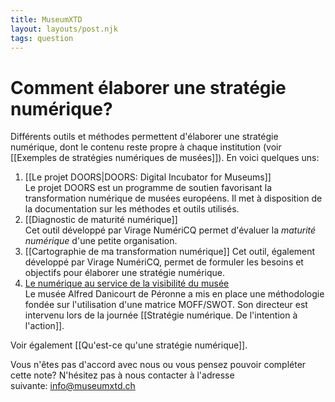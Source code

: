 ```yaml
---
title: MuseumXTD
layout: layouts/post.njk
tags: question
---
```

# Comment élaborer une stratégie numérique?
Différents outils et méthodes permettent d'élaborer une stratégie numérique, dont le contenu reste propre à chaque institution (voir [[Exemples de stratégies numériques de musées]]).
En voici quelques uns: 

1. [[Le projet DOORS|DOORS: Digital Incubator for Museums]]   
   Le projet DOORS est un programme de soutien favorisant la transformation numérique de musées européens. Il met à disposition de la documentation sur les méthodes et outils utilisés. 
2. [[Diagnostic de maturité numérique]]   
   Cet outil développé par Virage NumériCQ permet d'évaluer la *maturité numérique* d'une petite organisation. 
3. [[Cartographie de ma transformation numérique]]
   Cet outil, également développé par Virage NumériCQ, permet de formuler les besoins et objectifs pour élaborer une stratégie numérique. 
4. [Le numérique au service de la visibilité du musée](https://www.culture.gouv.fr/Media/Thematiques/Musees/Colloques-Journees-d-etudes/Strategie-numerique-dans-les-musees/Intervention-de-M.-David-de-Sousa)   
   Le musée Alfred Danicourt de Péronne a mis en place une méthodologie fondée sur l'utilisation d'une matrice MOFF/SWOT. Son directeur est intervenu lors de la journée [[Stratégie numérique. De l'intention à l'action]]. 


Voir également [[Qu'est-ce qu'une stratégie numérique]].   

Vous n'êtes pas d'accord avec nous ou vous pensez pouvoir compléter cette note? N'hésitez pas à nous contacter à l'adresse suivante: [info@museumxtd.ch](mailto:info@museumxtd.ch)